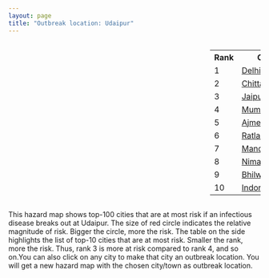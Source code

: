 ```yaml
---
layout: page
title: "Outbreak location: Udaipur"
---
```

<div style="width: 100%; overflow: auto;">
<div style="width: 75%; float: left;">
<div id="mapid">
<script src="https://buda-magenta.github.io/hazard_map/load_map.js"></script>

<script>
var marker_outbreak = L.marker([24.578721, 73.686257],{"autoPan": true}).addTo(map); marker_outbreak.bindTooltip("Udaipur").openTooltip();

var circle_1 = L.circle([28.651718, 77.221939], {"pane": "markerPane", "color": "red", "fill": true, "fillOpacity": 0.2, "fillRule": "evenodd", "lineCap": "round", "lineJoin": "round", "opacity": 1.0, "radius": 65195, "stroke": true, "weight": 3}).addTo(map);
circle_1.bindTooltip("Delhi<br>rank: 1<br>hazard index: 0.065195")
circle_1.bindPopup('<a href="https://buda-magenta.github.io/hazard_map/Delhi">Delhi</a>')

var circle_2 = L.circle([24.500000, 74.500000], {"pane": "markerPane", "color": "red", "fill": true, "fillOpacity": 0.2, "fillRule": "evenodd", "lineCap": "round", "lineJoin": "round", "opacity": 1.0, "radius": 44654, "stroke": true, "weight": 3}).addTo(map);
circle_2.bindTooltip("Chittaurgarh<br>rank: 2<br>hazard index: 0.044654")
circle_2.bindPopup('<a href="https://buda-magenta.github.io/hazard_map/Chittaurgarh">Chittaurgarh</a>')

var circle_3 = L.circle([26.915458, 75.818982], {"pane": "markerPane", "color": "red", "fill": true, "fillOpacity": 0.2, "fillRule": "evenodd", "lineCap": "round", "lineJoin": "round", "opacity": 1.0, "radius": 40770, "stroke": true, "weight": 3}).addTo(map);
circle_3.bindTooltip("Jaipur<br>rank: 3<br>hazard index: 0.040771")
circle_3.bindPopup('<a href="https://buda-magenta.github.io/hazard_map/Jaipur">Jaipur</a>')

var circle_4 = L.circle([19.075990, 72.877393], {"pane": "markerPane", "color": "red", "fill": true, "fillOpacity": 0.2, "fillRule": "evenodd", "lineCap": "round", "lineJoin": "round", "opacity": 1.0, "radius": 34639, "stroke": true, "weight": 3}).addTo(map);
circle_4.bindTooltip("Mumbai<br>rank: 4<br>hazard index: 0.034639")
circle_4.bindPopup('<a href="https://buda-magenta.github.io/hazard_map/Mumbai">Mumbai</a>')

var circle_5 = L.circle([26.469100, 74.639000], {"pane": "markerPane", "color": "red", "fill": true, "fillOpacity": 0.2, "fillRule": "evenodd", "lineCap": "round", "lineJoin": "round", "opacity": 1.0, "radius": 19715, "stroke": true, "weight": 3}).addTo(map);
circle_5.bindTooltip("Ajmer<br>rank: 5<br>hazard index: 0.019716")
circle_5.bindPopup('<a href="https://buda-magenta.github.io/hazard_map/Ajmer">Ajmer</a>')

var circle_6 = L.circle([23.480592, 74.917790], {"pane": "markerPane", "color": "red", "fill": true, "fillOpacity": 0.2, "fillRule": "evenodd", "lineCap": "round", "lineJoin": "round", "opacity": 1.0, "radius": 19539, "stroke": true, "weight": 3}).addTo(map);
circle_6.bindTooltip("Ratlam<br>rank: 6<br>hazard index: 0.019540")
circle_6.bindPopup('<a href="https://buda-magenta.github.io/hazard_map/Ratlam">Ratlam</a>')

var circle_7 = L.circle([24.265131, 75.387182], {"pane": "markerPane", "color": "red", "fill": true, "fillOpacity": 0.2, "fillRule": "evenodd", "lineCap": "round", "lineJoin": "round", "opacity": 1.0, "radius": 18085, "stroke": true, "weight": 3}).addTo(map);
circle_7.bindTooltip("Mandsaur<br>rank: 7<br>hazard index: 0.018086")
circle_7.bindPopup('<a href="https://buda-magenta.github.io/hazard_map/Mandsaur">Mandsaur</a>')

var circle_8 = L.circle([24.462465, 74.850114], {"pane": "markerPane", "color": "red", "fill": true, "fillOpacity": 0.2, "fillRule": "evenodd", "lineCap": "round", "lineJoin": "round", "opacity": 1.0, "radius": 17942, "stroke": true, "weight": 3}).addTo(map);
circle_8.bindTooltip("Nimach<br>rank: 8<br>hazard index: 0.017942")
circle_8.bindPopup('<a href="https://buda-magenta.github.io/hazard_map/Nimach">Nimach</a>')

var circle_9 = L.circle([25.488773, 74.699613], {"pane": "markerPane", "color": "red", "fill": true, "fillOpacity": 0.2, "fillRule": "evenodd", "lineCap": "round", "lineJoin": "round", "opacity": 1.0, "radius": 17720, "stroke": true, "weight": 3}).addTo(map);
circle_9.bindTooltip("Bhilwara<br>rank: 9<br>hazard index: 0.017720")
circle_9.bindPopup('<a href="https://buda-magenta.github.io/hazard_map/Bhilwara">Bhilwara</a>')

var circle_10 = L.circle([22.720362, 75.868200], {"pane": "markerPane", "color": "red", "fill": true, "fillOpacity": 0.2, "fillRule": "evenodd", "lineCap": "round", "lineJoin": "round", "opacity": 1.0, "radius": 13574, "stroke": true, "weight": 3}).addTo(map);
circle_10.bindTooltip("Indore<br>rank: 10<br>hazard index: 0.013575")
circle_10.bindPopup('<a href="https://buda-magenta.github.io/hazard_map/Indore">Indore</a>')

var circle_11 = L.circle([25.531031, 78.652689], {"pane": "markerPane", "color": "red", "fill": true, "fillOpacity": 0.2, "fillRule": "evenodd", "lineCap": "round", "lineJoin": "round", "opacity": 1.0, "radius": 10739, "stroke": true, "weight": 3}).addTo(map);
circle_11.bindTooltip("Jhansi<br>rank: 11<br>hazard index: 0.010740")
circle_11.bindPopup('<a href="https://buda-magenta.github.io/hazard_map/Jhansi">Jhansi</a>')

var circle_12 = L.circle([25.604091, 73.415609], {"pane": "markerPane", "color": "red", "fill": true, "fillOpacity": 0.2, "fillRule": "evenodd", "lineCap": "round", "lineJoin": "round", "opacity": 1.0, "radius": 8933, "stroke": true, "weight": 3}).addTo(map);
circle_12.bindTooltip("Pali<br>rank: 12<br>hazard index: 0.008934")
circle_12.bindPopup('<a href="https://buda-magenta.github.io/hazard_map/Pali">Pali</a>')

var circle_13 = L.circle([21.170200, 72.831100], {"pane": "markerPane", "color": "red", "fill": true, "fillOpacity": 0.2, "fillRule": "evenodd", "lineCap": "round", "lineJoin": "round", "opacity": 1.0, "radius": 3987, "stroke": true, "weight": 3}).addTo(map);
circle_13.bindTooltip("Surat<br>rank: 13<br>hazard index: 0.003987")
circle_13.bindPopup('<a href="https://buda-magenta.github.io/hazard_map/Surat">Surat</a>')

var circle_14 = L.circle([23.174597, 75.785142], {"pane": "markerPane", "color": "red", "fill": true, "fillOpacity": 0.2, "fillRule": "evenodd", "lineCap": "round", "lineJoin": "round", "opacity": 1.0, "radius": 3567, "stroke": true, "weight": 3}).addTo(map);
circle_14.bindTooltip("Ujjain<br>rank: 14<br>hazard index: 0.003567")
circle_14.bindPopup('<a href="https://buda-magenta.github.io/hazard_map/Ujjain">Ujjain</a>')

var circle_15 = L.circle([27.175255, 78.009816], {"pane": "markerPane", "color": "red", "fill": true, "fillOpacity": 0.2, "fillRule": "evenodd", "lineCap": "round", "lineJoin": "round", "opacity": 1.0, "radius": 3052, "stroke": true, "weight": 3}).addTo(map);
circle_15.bindTooltip("Agra<br>rank: 15<br>hazard index: 0.003052")
circle_15.bindPopup('<a href="https://buda-magenta.github.io/hazard_map/Agra">Agra</a>')

var circle_16 = L.circle([12.979120, 77.591300], {"pane": "markerPane", "color": "red", "fill": true, "fillOpacity": 0.2, "fillRule": "evenodd", "lineCap": "round", "lineJoin": "round", "opacity": 1.0, "radius": 2800, "stroke": true, "weight": 3}).addTo(map);
circle_16.bindTooltip("Bangalore<br>rank: 16<br>hazard index: 0.002800")
circle_16.bindPopup('<a href="https://buda-magenta.github.io/hazard_map/Bangalore">Bangalore</a>')

var circle_17 = L.circle([13.083694, 80.270186], {"pane": "markerPane", "color": "red", "fill": true, "fillOpacity": 0.2, "fillRule": "evenodd", "lineCap": "round", "lineJoin": "round", "opacity": 1.0, "radius": 2672, "stroke": true, "weight": 3}).addTo(map);
circle_17.bindTooltip("Chennai<br>rank: 17<br>hazard index: 0.002673")
circle_17.bindPopup('<a href="https://buda-magenta.github.io/hazard_map/Chennai">Chennai</a>')

var circle_18 = L.circle([22.541418, 88.357691], {"pane": "markerPane", "color": "red", "fill": true, "fillOpacity": 0.2, "fillRule": "evenodd", "lineCap": "round", "lineJoin": "round", "opacity": 1.0, "radius": 2520, "stroke": true, "weight": 3}).addTo(map);
circle_18.bindTooltip("Kolkata<br>rank: 18<br>hazard index: 0.002520")
circle_18.bindPopup('<a href="https://buda-magenta.github.io/hazard_map/Kolkata">Kolkata</a>')

var circle_19 = L.circle([23.223288, 72.649227], {"pane": "markerPane", "color": "red", "fill": true, "fillOpacity": 0.2, "fillRule": "evenodd", "lineCap": "round", "lineJoin": "round", "opacity": 1.0, "radius": 2320, "stroke": true, "weight": 3}).addTo(map);
circle_19.bindTooltip("Gandhinagar<br>rank: 19<br>hazard index: 0.002321")
circle_19.bindPopup('<a href="https://buda-magenta.github.io/hazard_map/Gandhinagar">Gandhinagar</a>')

var circle_20 = L.circle([23.666667, 72.500000], {"pane": "markerPane", "color": "red", "fill": true, "fillOpacity": 0.2, "fillRule": "evenodd", "lineCap": "round", "lineJoin": "round", "opacity": 1.0, "radius": 2209, "stroke": true, "weight": 3}).addTo(map);
circle_20.bindTooltip("Mahesana<br>rank: 20<br>hazard index: 0.002210")
circle_20.bindPopup('<a href="https://buda-magenta.github.io/hazard_map/Mahesana">Mahesana</a>')

var circle_21 = L.circle([23.000000, 76.166667], {"pane": "markerPane", "color": "red", "fill": true, "fillOpacity": 0.2, "fillRule": "evenodd", "lineCap": "round", "lineJoin": "round", "opacity": 1.0, "radius": 2003, "stroke": true, "weight": 3}).addTo(map);
circle_21.bindTooltip("Dewas<br>rank: 21<br>hazard index: 0.002004")
circle_21.bindPopup('<a href="https://buda-magenta.github.io/hazard_map/Dewas">Dewas</a>')

var circle_22 = L.circle([26.838100, 80.934600], {"pane": "markerPane", "color": "red", "fill": true, "fillOpacity": 0.2, "fillRule": "evenodd", "lineCap": "round", "lineJoin": "round", "opacity": 1.0, "radius": 1966, "stroke": true, "weight": 3}).addTo(map);
circle_22.bindTooltip("Lucknow<br>rank: 22<br>hazard index: 0.001966")
circle_22.bindPopup('<a href="https://buda-magenta.github.io/hazard_map/Lucknow">Lucknow</a>')

var circle_23 = L.circle([19.194329, 72.970178], {"pane": "markerPane", "color": "red", "fill": true, "fillOpacity": 0.2, "fillRule": "evenodd", "lineCap": "round", "lineJoin": "round", "opacity": 1.0, "radius": 1937, "stroke": true, "weight": 3}).addTo(map);
circle_23.bindTooltip("Thane<br>rank: 23<br>hazard index: 0.001937")
circle_23.bindPopup('<a href="https://buda-magenta.github.io/hazard_map/Thane">Thane</a>')

var circle_24 = L.circle([26.460914, 80.321759], {"pane": "markerPane", "color": "red", "fill": true, "fillOpacity": 0.2, "fillRule": "evenodd", "lineCap": "round", "lineJoin": "round", "opacity": 1.0, "radius": 1921, "stroke": true, "weight": 3}).addTo(map);
circle_24.bindTooltip("Kanpur<br>rank: 24<br>hazard index: 0.001922")
circle_24.bindPopup('<a href="https://buda-magenta.github.io/hazard_map/Kanpur">Kanpur</a>')

var circle_25 = L.circle([26.099214, 74.312704], {"pane": "markerPane", "color": "red", "fill": true, "fillOpacity": 0.2, "fillRule": "evenodd", "lineCap": "round", "lineJoin": "round", "opacity": 1.0, "radius": 1915, "stroke": true, "weight": 3}).addTo(map);
circle_25.bindTooltip("Beawar<br>rank: 25<br>hazard index: 0.001915")
circle_25.bindPopup('<a href="https://buda-magenta.github.io/hazard_map/Beawar">Beawar</a>')

var circle_26 = L.circle([26.203725, 78.157363], {"pane": "markerPane", "color": "red", "fill": true, "fillOpacity": 0.2, "fillRule": "evenodd", "lineCap": "round", "lineJoin": "round", "opacity": 1.0, "radius": 1897, "stroke": true, "weight": 3}).addTo(map);
circle_26.bindTooltip("Gwalior<br>rank: 26<br>hazard index: 0.001897")
circle_26.bindPopup('<a href="https://buda-magenta.github.io/hazard_map/Gwalior">Gwalior</a>')

var circle_27 = L.circle([25.196826, 76.000893], {"pane": "markerPane", "color": "red", "fill": true, "fillOpacity": 0.2, "fillRule": "evenodd", "lineCap": "round", "lineJoin": "round", "opacity": 1.0, "radius": 1865, "stroke": true, "weight": 3}).addTo(map);
circle_27.bindTooltip("Kota<br>rank: 27<br>hazard index: 0.001866")
circle_27.bindPopup('<a href="https://buda-magenta.github.io/hazard_map/Kota">Kota</a>')

var circle_28 = L.circle([24.170979, 72.436638], {"pane": "markerPane", "color": "red", "fill": true, "fillOpacity": 0.2, "fillRule": "evenodd", "lineCap": "round", "lineJoin": "round", "opacity": 1.0, "radius": 1837, "stroke": true, "weight": 3}).addTo(map);
circle_28.bindTooltip("Palanpur<br>rank: 28<br>hazard index: 0.001837")
circle_28.bindPopup('<a href="https://buda-magenta.github.io/hazard_map/Palanpur">Palanpur</a>')

var circle_29 = L.circle([26.588559, 74.861097], {"pane": "markerPane", "color": "red", "fill": true, "fillOpacity": 0.2, "fillRule": "evenodd", "lineCap": "round", "lineJoin": "round", "opacity": 1.0, "radius": 1824, "stroke": true, "weight": 3}).addTo(map);
circle_29.bindTooltip("Kishangarh<br>rank: 29<br>hazard index: 0.001825")
circle_29.bindPopup('<a href="https://buda-magenta.github.io/hazard_map/Kishangarh">Kishangarh</a>')

var circle_30 = L.circle([24.268349, 72.204387], {"pane": "markerPane", "color": "red", "fill": true, "fillOpacity": 0.2, "fillRule": "evenodd", "lineCap": "round", "lineJoin": "round", "opacity": 1.0, "radius": 1675, "stroke": true, "weight": 3}).addTo(map);
circle_30.bindTooltip("Deesa<br>rank: 30<br>hazard index: 0.001676")
circle_30.bindPopup('<a href="https://buda-magenta.github.io/hazard_map/Deesa">Deesa</a>')

var circle_31 = L.circle([26.296772, 73.035143], {"pane": "markerPane", "color": "red", "fill": true, "fillOpacity": 0.2, "fillRule": "evenodd", "lineCap": "round", "lineJoin": "round", "opacity": 1.0, "radius": 1669, "stroke": true, "weight": 3}).addTo(map);
circle_31.bindTooltip("Jodhpur<br>rank: 31<br>hazard index: 0.001670")
circle_31.bindPopup('<a href="https://buda-magenta.github.io/hazard_map/Jodhpur">Jodhpur</a>')

var circle_32 = L.circle([22.297314, 73.194257], {"pane": "markerPane", "color": "red", "fill": true, "fillOpacity": 0.2, "fillRule": "evenodd", "lineCap": "round", "lineJoin": "round", "opacity": 1.0, "radius": 1449, "stroke": true, "weight": 3}).addTo(map);
circle_32.bindTooltip("Vadodara<br>rank: 32<br>hazard index: 0.001449")
circle_32.bindPopup('<a href="https://buda-magenta.github.io/hazard_map/Vadodara">Vadodara</a>')

var circle_33 = L.circle([18.521428, 73.854454], {"pane": "markerPane", "color": "red", "fill": true, "fillOpacity": 0.2, "fillRule": "evenodd", "lineCap": "round", "lineJoin": "round", "opacity": 1.0, "radius": 1445, "stroke": true, "weight": 3}).addTo(map);
circle_33.bindTooltip("Pune<br>rank: 33<br>hazard index: 0.001445")
circle_33.bindPopup('<a href="https://buda-magenta.github.io/hazard_map/Pune">Pune</a>')

var circle_34 = L.circle([23.258486, 77.401989], {"pane": "markerPane", "color": "red", "fill": true, "fillOpacity": 0.2, "fillRule": "evenodd", "lineCap": "round", "lineJoin": "round", "opacity": 1.0, "radius": 1335, "stroke": true, "weight": 3}).addTo(map);
circle_34.bindTooltip("Bhopal<br>rank: 34<br>hazard index: 0.001335")
circle_34.bindPopup('<a href="https://buda-magenta.github.io/hazard_map/Bhopal">Bhopal</a>')

var circle_35 = L.circle([22.778500, 73.624516], {"pane": "markerPane", "color": "red", "fill": true, "fillOpacity": 0.2, "fillRule": "evenodd", "lineCap": "round", "lineJoin": "round", "opacity": 1.0, "radius": 1127, "stroke": true, "weight": 3}).addTo(map);
circle_35.bindTooltip("Godhra<br>rank: 35<br>hazard index: 0.001128")
circle_35.bindPopup('<a href="https://buda-magenta.github.io/hazard_map/Godhra">Godhra</a>')

var circle_36 = L.circle([28.428262, 77.002700], {"pane": "markerPane", "color": "red", "fill": true, "fillOpacity": 0.2, "fillRule": "evenodd", "lineCap": "round", "lineJoin": "round", "opacity": 1.0, "radius": 1120, "stroke": true, "weight": 3}).addTo(map);
circle_36.bindTooltip("Gurgaon<br>rank: 36<br>hazard index: 0.001120")
circle_36.bindPopup('<a href="https://buda-magenta.github.io/hazard_map/Gurgaon">Gurgaon</a>')

var circle_37 = L.circle([17.388786, 78.461065], {"pane": "markerPane", "color": "red", "fill": true, "fillOpacity": 0.2, "fillRule": "evenodd", "lineCap": "round", "lineJoin": "round", "opacity": 1.0, "radius": 1097, "stroke": true, "weight": 3}).addTo(map);
circle_37.bindTooltip("Hyderabad<br>rank: 37<br>hazard index: 0.001098")
circle_37.bindPopup('<a href="https://buda-magenta.github.io/hazard_map/Hyderabad">Hyderabad</a>')

var circle_38 = L.circle([23.493079, 74.348402], {"pane": "markerPane", "color": "red", "fill": true, "fillOpacity": 0.2, "fillRule": "evenodd", "lineCap": "round", "lineJoin": "round", "opacity": 1.0, "radius": 891, "stroke": true, "weight": 3}).addTo(map);
circle_38.bindTooltip("Banswara<br>rank: 38<br>hazard index: 0.000891")
circle_38.bindPopup('<a href="https://buda-magenta.github.io/hazard_map/Banswara">Banswara</a>')

var circle_39 = L.circle([27.265212, 77.369126], {"pane": "markerPane", "color": "red", "fill": true, "fillOpacity": 0.2, "fillRule": "evenodd", "lineCap": "round", "lineJoin": "round", "opacity": 1.0, "radius": 881, "stroke": true, "weight": 3}).addTo(map);
circle_39.bindTooltip("Bharatpur<br>rank: 39<br>hazard index: 0.000881")
circle_39.bindPopup('<a href="https://buda-magenta.github.io/hazard_map/Bharatpur">Bharatpur</a>')

var circle_40 = L.circle([28.402979, 77.310384], {"pane": "markerPane", "color": "red", "fill": true, "fillOpacity": 0.2, "fillRule": "evenodd", "lineCap": "round", "lineJoin": "round", "opacity": 1.0, "radius": 846, "stroke": true, "weight": 3}).addTo(map);
circle_40.bindTooltip("Faridabad<br>rank: 40<br>hazard index: 0.000846")
circle_40.bindPopup('<a href="https://buda-magenta.github.io/hazard_map/Faridabad">Faridabad</a>')

var circle_41 = L.circle([25.609324, 85.123525], {"pane": "markerPane", "color": "red", "fill": true, "fillOpacity": 0.2, "fillRule": "evenodd", "lineCap": "round", "lineJoin": "round", "opacity": 1.0, "radius": 737, "stroke": true, "weight": 3}).addTo(map);
circle_41.bindTooltip("Patna<br>rank: 41<br>hazard index: 0.000738")
circle_41.bindPopup('<a href="https://buda-magenta.github.io/hazard_map/Patna">Patna</a>')

var circle_42 = L.circle([23.587548, 75.675679], {"pane": "markerPane", "color": "red", "fill": true, "fillOpacity": 0.2, "fillRule": "evenodd", "lineCap": "round", "lineJoin": "round", "opacity": 1.0, "radius": 692, "stroke": true, "weight": 3}).addTo(map);
circle_42.bindTooltip("Nagda<br>rank: 42<br>hazard index: 0.000693")
circle_42.bindPopup('<a href="https://buda-magenta.github.io/hazard_map/Nagda">Nagda</a>')

var circle_43 = L.circle([28.901090, 76.580194], {"pane": "markerPane", "color": "red", "fill": true, "fillOpacity": 0.2, "fillRule": "evenodd", "lineCap": "round", "lineJoin": "round", "opacity": 1.0, "radius": 670, "stroke": true, "weight": 3}).addTo(map);
circle_43.bindTooltip("Rohtak<br>rank: 43<br>hazard index: 0.000671")
circle_43.bindPopup('<a href="https://buda-magenta.github.io/hazard_map/Rohtak">Rohtak</a>')

var circle_44 = L.circle([23.021624, 72.579707], {"pane": "markerPane", "color": "red", "fill": true, "fillOpacity": 0.2, "fillRule": "evenodd", "lineCap": "round", "lineJoin": "round", "opacity": 1.0, "radius": 669, "stroke": true, "weight": 3}).addTo(map);
circle_44.bindTooltip("Ahmedabad<br>rank: 44<br>hazard index: 0.000669")
circle_44.bindPopup('<a href="https://buda-magenta.github.io/hazard_map/Ahmedabad">Ahmedabad</a>')

var circle_45 = L.circle([27.639077, 76.614452], {"pane": "markerPane", "color": "red", "fill": true, "fillOpacity": 0.2, "fillRule": "evenodd", "lineCap": "round", "lineJoin": "round", "opacity": 1.0, "radius": 610, "stroke": true, "weight": 3}).addTo(map);
circle_45.bindTooltip("Alwar<br>rank: 45<br>hazard index: 0.000610")
circle_45.bindPopup('<a href="https://buda-magenta.github.io/hazard_map/Alwar">Alwar</a>')

var circle_46 = L.circle([27.633333, 77.583333], {"pane": "markerPane", "color": "red", "fill": true, "fillOpacity": 0.2, "fillRule": "evenodd", "lineCap": "round", "lineJoin": "round", "opacity": 1.0, "radius": 592, "stroke": true, "weight": 3}).addTo(map);
circle_46.bindTooltip("Mathura<br>rank: 46<br>hazard index: 0.000592")
circle_46.bindPopup('<a href="https://buda-magenta.github.io/hazard_map/Mathura">Mathura</a>')

var circle_47 = L.circle([30.909016, 75.851601], {"pane": "markerPane", "color": "red", "fill": true, "fillOpacity": 0.2, "fillRule": "evenodd", "lineCap": "round", "lineJoin": "round", "opacity": 1.0, "radius": 589, "stroke": true, "weight": 3}).addTo(map);
circle_47.bindTooltip("Ludhiana<br>rank: 47<br>hazard index: 0.000589")
circle_47.bindPopup('<a href="https://buda-magenta.github.io/hazard_map/Ludhiana">Ludhiana</a>')

var circle_48 = L.circle([28.863842, 78.805778], {"pane": "markerPane", "color": "red", "fill": true, "fillOpacity": 0.2, "fillRule": "evenodd", "lineCap": "round", "lineJoin": "round", "opacity": 1.0, "radius": 587, "stroke": true, "weight": 3}).addTo(map);
circle_48.bindTooltip("Moradabad<br>rank: 48<br>hazard index: 0.000588")
circle_48.bindPopup('<a href="https://buda-magenta.github.io/hazard_map/Moradabad">Moradabad</a>')

var circle_49 = L.circle([29.000653, 77.768229], {"pane": "markerPane", "color": "red", "fill": true, "fillOpacity": 0.2, "fillRule": "evenodd", "lineCap": "round", "lineJoin": "round", "opacity": 1.0, "radius": 567, "stroke": true, "weight": 3}).addTo(map);
circle_49.bindTooltip("Meerut<br>rank: 49<br>hazard index: 0.000568")
circle_49.bindPopup('<a href="https://buda-magenta.github.io/hazard_map/Meerut">Meerut</a>')

var circle_50 = L.circle([28.015929, 73.317137], {"pane": "markerPane", "color": "red", "fill": true, "fillOpacity": 0.2, "fillRule": "evenodd", "lineCap": "round", "lineJoin": "round", "opacity": 1.0, "radius": 511, "stroke": true, "weight": 3}).addTo(map);
circle_50.bindTooltip("Bikaner<br>rank: 50<br>hazard index: 0.000511")
circle_50.bindPopup('<a href="https://buda-magenta.github.io/hazard_map/Bikaner">Bikaner</a>')

var circle_51 = L.circle([18.627929, 73.800983], {"pane": "markerPane", "color": "red", "fill": true, "fillOpacity": 0.2, "fillRule": "evenodd", "lineCap": "round", "lineJoin": "round", "opacity": 1.0, "radius": 485, "stroke": true, "weight": 3}).addTo(map);
circle_51.bindTooltip("Pimpri Chinchwad<br>rank: 51<br>hazard index: 0.000486")
circle_51.bindPopup('<a href="https://buda-magenta.github.io/hazard_map/Pimpri_Chinchwad">Pimpri Chinchwad</a>')

var circle_52 = L.circle([20.011247, 73.790236], {"pane": "markerPane", "color": "red", "fill": true, "fillOpacity": 0.2, "fillRule": "evenodd", "lineCap": "round", "lineJoin": "round", "opacity": 1.0, "radius": 476, "stroke": true, "weight": 3}).addTo(map);
circle_52.bindTooltip("Nashik<br>rank: 52<br>hazard index: 0.000476")
circle_52.bindPopup('<a href="https://buda-magenta.github.io/hazard_map/Nashik">Nashik</a>')

var circle_53 = L.circle([25.335649, 83.007629], {"pane": "markerPane", "color": "red", "fill": true, "fillOpacity": 0.2, "fillRule": "evenodd", "lineCap": "round", "lineJoin": "round", "opacity": 1.0, "radius": 465, "stroke": true, "weight": 3}).addTo(map);
circle_53.bindTooltip("Varanasi<br>rank: 53<br>hazard index: 0.000465")
circle_53.bindPopup('<a href="https://buda-magenta.github.io/hazard_map/Varanasi">Varanasi</a>')

var circle_54 = L.circle([29.988077, 77.508130], {"pane": "markerPane", "color": "red", "fill": true, "fillOpacity": 0.2, "fillRule": "evenodd", "lineCap": "round", "lineJoin": "round", "opacity": 1.0, "radius": 438, "stroke": true, "weight": 3}).addTo(map);
circle_54.bindTooltip("Saharanpur<br>rank: 54<br>hazard index: 0.000438")
circle_54.bindPopup('<a href="https://buda-magenta.github.io/hazard_map/Saharanpur">Saharanpur</a>')

var circle_55 = L.circle([27.662826, 75.027926], {"pane": "markerPane", "color": "red", "fill": true, "fillOpacity": 0.2, "fillRule": "evenodd", "lineCap": "round", "lineJoin": "round", "opacity": 1.0, "radius": 436, "stroke": true, "weight": 3}).addTo(map);
circle_55.bindTooltip("Sikar<br>rank: 55<br>hazard index: 0.000437")
circle_55.bindPopup('<a href="https://buda-magenta.github.io/hazard_map/Sikar">Sikar</a>')

var circle_56 = L.circle([19.439885, 72.880383], {"pane": "markerPane", "color": "red", "fill": true, "fillOpacity": 0.2, "fillRule": "evenodd", "lineCap": "round", "lineJoin": "round", "opacity": 1.0, "radius": 416, "stroke": true, "weight": 3}).addTo(map);
circle_56.bindTooltip("Vasai<br>rank: 56<br>hazard index: 0.000417")
circle_56.bindPopup('<a href="https://buda-magenta.github.io/hazard_map/Vasai">Vasai</a>')

var circle_57 = L.circle([15.398403, 73.812918], {"pane": "markerPane", "color": "red", "fill": true, "fillOpacity": 0.2, "fillRule": "evenodd", "lineCap": "round", "lineJoin": "round", "opacity": 1.0, "radius": 398, "stroke": true, "weight": 3}).addTo(map);
circle_57.bindTooltip("Vasco Da Gama<br>rank: 57<br>hazard index: 0.000398")
circle_57.bindPopup('<a href="https://buda-magenta.github.io/hazard_map/Vasco_Da_Gama">Vasco Da Gama</a>')

var circle_58 = L.circle([27.876990, 78.137290], {"pane": "markerPane", "color": "red", "fill": true, "fillOpacity": 0.2, "fillRule": "evenodd", "lineCap": "round", "lineJoin": "round", "opacity": 1.0, "radius": 377, "stroke": true, "weight": 3}).addTo(map);
circle_58.bindTooltip("Aligarh<br>rank: 58<br>hazard index: 0.000377")
circle_58.bindPopup('<a href="https://buda-magenta.github.io/hazard_map/Aligarh">Aligarh</a>')

var circle_59 = L.circle([29.003314, 77.016732], {"pane": "markerPane", "color": "red", "fill": true, "fillOpacity": 0.2, "fillRule": "evenodd", "lineCap": "round", "lineJoin": "round", "opacity": 1.0, "radius": 374, "stroke": true, "weight": 3}).addTo(map);
circle_59.bindTooltip("Sonipat<br>rank: 59<br>hazard index: 0.000375")
circle_59.bindPopup('<a href="https://buda-magenta.github.io/hazard_map/Sonipat">Sonipat</a>')

var circle_60 = L.circle([23.774057, 71.683735], {"pane": "markerPane", "color": "red", "fill": true, "fillOpacity": 0.2, "fillRule": "evenodd", "lineCap": "round", "lineJoin": "round", "opacity": 1.0, "radius": 372, "stroke": true, "weight": 3}).addTo(map);
circle_60.bindTooltip("Patan<br>rank: 60<br>hazard index: 0.000373")
circle_60.bindPopup('<a href="https://buda-magenta.github.io/hazard_map/Patan">Patan</a>')

var circle_61 = L.circle([28.733400, 77.298600], {"pane": "markerPane", "color": "red", "fill": true, "fillOpacity": 0.2, "fillRule": "evenodd", "lineCap": "round", "lineJoin": "round", "opacity": 1.0, "radius": 372, "stroke": true, "weight": 3}).addTo(map);
circle_61.bindTooltip("Loni<br>rank: 61<br>hazard index: 0.000372")
circle_61.bindPopup('<a href="https://buda-magenta.github.io/hazard_map/Loni">Loni</a>')

var circle_62 = L.circle([26.166667, 77.500000], {"pane": "markerPane", "color": "red", "fill": true, "fillOpacity": 0.2, "fillRule": "evenodd", "lineCap": "round", "lineJoin": "round", "opacity": 1.0, "radius": 361, "stroke": true, "weight": 3}).addTo(map);
circle_62.bindTooltip("Morena<br>rank: 62<br>hazard index: 0.000361")
circle_62.bindPopup('<a href="https://buda-magenta.github.io/hazard_map/Morena">Morena</a>')

var circle_63 = L.circle([30.733442, 76.779714], {"pane": "markerPane", "color": "red", "fill": true, "fillOpacity": 0.2, "fillRule": "evenodd", "lineCap": "round", "lineJoin": "round", "opacity": 1.0, "radius": 347, "stroke": true, "weight": 3}).addTo(map);
circle_63.bindTooltip("Chandigarh<br>rank: 63<br>hazard index: 0.000348")
circle_63.bindPopup('<a href="https://buda-magenta.github.io/hazard_map/Chandigarh">Chandigarh</a>')

var circle_64 = L.circle([28.195647, 76.616518], {"pane": "markerPane", "color": "red", "fill": true, "fillOpacity": 0.2, "fillRule": "evenodd", "lineCap": "round", "lineJoin": "round", "opacity": 1.0, "radius": 337, "stroke": true, "weight": 3}).addTo(map);
circle_64.bindTooltip("Rewari<br>rank: 64<br>hazard index: 0.000338")
circle_64.bindPopup('<a href="https://buda-magenta.github.io/hazard_map/Rewari">Rewari</a>')

var circle_65 = L.circle([21.818774, 75.606458], {"pane": "markerPane", "color": "red", "fill": true, "fillOpacity": 0.2, "fillRule": "evenodd", "lineCap": "round", "lineJoin": "round", "opacity": 1.0, "radius": 320, "stroke": true, "weight": 3}).addTo(map);
circle_65.bindTooltip("Khargone<br>rank: 65<br>hazard index: 0.000321")
circle_65.bindPopup('<a href="https://buda-magenta.github.io/hazard_map/Khargone">Khargone</a>')

var circle_66 = L.circle([25.438130, 81.833800], {"pane": "markerPane", "color": "red", "fill": true, "fillOpacity": 0.2, "fillRule": "evenodd", "lineCap": "round", "lineJoin": "round", "opacity": 1.0, "radius": 300, "stroke": true, "weight": 3}).addTo(map);
circle_66.bindTooltip("Allahabad<br>rank: 66<br>hazard index: 0.000301")
circle_66.bindPopup('<a href="https://buda-magenta.github.io/hazard_map/Allahabad">Allahabad</a>')

var circle_67 = L.circle([31.634308, 74.873679], {"pane": "markerPane", "color": "red", "fill": true, "fillOpacity": 0.2, "fillRule": "evenodd", "lineCap": "round", "lineJoin": "round", "opacity": 1.0, "radius": 297, "stroke": true, "weight": 3}).addTo(map);
circle_67.bindTooltip("Amritsar<br>rank: 67<br>hazard index: 0.000298")
circle_67.bindPopup('<a href="https://buda-magenta.github.io/hazard_map/Amritsar">Amritsar</a>')

var circle_68 = L.circle([28.660965, 76.834676], {"pane": "markerPane", "color": "red", "fill": true, "fillOpacity": 0.2, "fillRule": "evenodd", "lineCap": "round", "lineJoin": "round", "opacity": 1.0, "radius": 295, "stroke": true, "weight": 3}).addTo(map);
circle_68.bindTooltip("Bahadurgarh<br>rank: 68<br>hazard index: 0.000296")
circle_68.bindPopup('<a href="https://buda-magenta.github.io/hazard_map/Bahadurgarh">Bahadurgarh</a>')

var circle_69 = L.circle([29.391275, 76.977168], {"pane": "markerPane", "color": "red", "fill": true, "fillOpacity": 0.2, "fillRule": "evenodd", "lineCap": "round", "lineJoin": "round", "opacity": 1.0, "radius": 273, "stroke": true, "weight": 3}).addTo(map);
circle_69.bindTooltip("Panipat<br>rank: 69<br>hazard index: 0.000274")
circle_69.bindPopup('<a href="https://buda-magenta.github.io/hazard_map/Panipat">Panipat</a>')

var circle_70 = L.circle([22.801519, 86.202958], {"pane": "markerPane", "color": "red", "fill": true, "fillOpacity": 0.2, "fillRule": "evenodd", "lineCap": "round", "lineJoin": "round", "opacity": 1.0, "radius": 266, "stroke": true, "weight": 3}).addTo(map);
circle_70.bindTooltip("Jamshedpur<br>rank: 70<br>hazard index: 0.000267")
circle_70.bindPopup('<a href="https://buda-magenta.github.io/hazard_map/Jamshedpur">Jamshedpur</a>')

var circle_71 = L.circle([26.671329, 83.364583], {"pane": "markerPane", "color": "red", "fill": true, "fillOpacity": 0.2, "fillRule": "evenodd", "lineCap": "round", "lineJoin": "round", "opacity": 1.0, "radius": 266, "stroke": true, "weight": 3}).addTo(map);
circle_71.bindTooltip("Gorakhpur<br>rank: 71<br>hazard index: 0.000267")
circle_71.bindPopup('<a href="https://buda-magenta.github.io/hazard_map/Gorakhpur">Gorakhpur</a>')

var circle_72 = L.circle([26.122147, 75.663754], {"pane": "markerPane", "color": "red", "fill": true, "fillOpacity": 0.2, "fillRule": "evenodd", "lineCap": "round", "lineJoin": "round", "opacity": 1.0, "radius": 265, "stroke": true, "weight": 3}).addTo(map);
circle_72.bindTooltip("Tonk<br>rank: 72<br>hazard index: 0.000265")
circle_72.bindPopup('<a href="https://buda-magenta.github.io/hazard_map/Tonk">Tonk</a>')

var circle_73 = L.circle([31.292011, 75.568058], {"pane": "markerPane", "color": "red", "fill": true, "fillOpacity": 0.2, "fillRule": "evenodd", "lineCap": "round", "lineJoin": "round", "opacity": 1.0, "radius": 263, "stroke": true, "weight": 3}).addTo(map);
circle_73.bindTooltip("Jalandhar<br>rank: 73<br>hazard index: 0.000264")
circle_73.bindPopup('<a href="https://buda-magenta.github.io/hazard_map/Jalandhar">Jalandhar</a>')

var circle_74 = L.circle([28.753900, 77.399900], {"pane": "markerPane", "color": "red", "fill": true, "fillOpacity": 0.2, "fillRule": "evenodd", "lineCap": "round", "lineJoin": "round", "opacity": 1.0, "radius": 250, "stroke": true, "weight": 3}).addTo(map);
circle_74.bindTooltip("Khora<br>rank: 74<br>hazard index: 0.000250")
circle_74.bindPopup('<a href="https://buda-magenta.github.io/hazard_map/Khora">Khora</a>')

var circle_75 = L.circle([29.938447, 78.145298], {"pane": "markerPane", "color": "red", "fill": true, "fillOpacity": 0.2, "fillRule": "evenodd", "lineCap": "round", "lineJoin": "round", "opacity": 1.0, "radius": 243, "stroke": true, "weight": 3}).addTo(map);
circle_75.bindTooltip("Haridwar<br>rank: 75<br>hazard index: 0.000244")
circle_75.bindPopup('<a href="https://buda-magenta.github.io/hazard_map/Haridwar">Haridwar</a>')

var circle_76 = L.circle([26.653396, 77.624206], {"pane": "markerPane", "color": "red", "fill": true, "fillOpacity": 0.2, "fillRule": "evenodd", "lineCap": "round", "lineJoin": "round", "opacity": 1.0, "radius": 227, "stroke": true, "weight": 3}).addTo(map);
circle_76.bindTooltip("Dhaulpur<br>rank: 76<br>hazard index: 0.000227")
circle_76.bindPopup('<a href="https://buda-magenta.github.io/hazard_map/Dhaulpur">Dhaulpur</a>')

var circle_77 = L.circle([19.261944, 73.194760], {"pane": "markerPane", "color": "red", "fill": true, "fillOpacity": 0.2, "fillRule": "evenodd", "lineCap": "round", "lineJoin": "round", "opacity": 1.0, "radius": 218, "stroke": true, "weight": 3}).addTo(map);
circle_77.bindTooltip("Ulhas Nagar<br>rank: 77<br>hazard index: 0.000219")
circle_77.bindPopup('<a href="https://buda-magenta.github.io/hazard_map/Ulhas_Nagar">Ulhas Nagar</a>')

var circle_78 = L.circle([20.432402, 73.141172], {"pane": "markerPane", "color": "red", "fill": true, "fillOpacity": 0.2, "fillRule": "evenodd", "lineCap": "round", "lineJoin": "round", "opacity": 1.0, "radius": 216, "stroke": true, "weight": 3}).addTo(map);
circle_78.bindTooltip("Valsad<br>rank: 78<br>hazard index: 0.000217")
circle_78.bindPopup('<a href="https://buda-magenta.github.io/hazard_map/Valsad">Valsad</a>')

var circle_79 = L.circle([29.301826, 76.338471], {"pane": "markerPane", "color": "red", "fill": true, "fillOpacity": 0.2, "fillRule": "evenodd", "lineCap": "round", "lineJoin": "round", "opacity": 1.0, "radius": 212, "stroke": true, "weight": 3}).addTo(map);
circle_79.bindTooltip("Jind<br>rank: 79<br>hazard index: 0.000212")
circle_79.bindPopup('<a href="https://buda-magenta.github.io/hazard_map/Jind">Jind</a>')

var circle_80 = L.circle([28.457876, 79.405571], {"pane": "markerPane", "color": "red", "fill": true, "fillOpacity": 0.2, "fillRule": "evenodd", "lineCap": "round", "lineJoin": "round", "opacity": 1.0, "radius": 210, "stroke": true, "weight": 3}).addTo(map);
circle_80.bindTooltip("Bareilly<br>rank: 80<br>hazard index: 0.000210")
circle_80.bindPopup('<a href="https://buda-magenta.github.io/hazard_map/Bareilly">Bareilly</a>')

var circle_81 = L.circle([19.295200, 72.854400], {"pane": "markerPane", "color": "red", "fill": true, "fillOpacity": 0.2, "fillRule": "evenodd", "lineCap": "round", "lineJoin": "round", "opacity": 1.0, "radius": 209, "stroke": true, "weight": 3}).addTo(map);
circle_81.bindTooltip("Mira-Bhayandar<br>rank: 81<br>hazard index: 0.000210")
circle_81.bindPopup('<a href="https://buda-magenta.github.io/hazard_map/Mira-Bhayandar">Mira-Bhayandar</a>')

var circle_82 = L.circle([26.180598, 91.753943], {"pane": "markerPane", "color": "red", "fill": true, "fillOpacity": 0.2, "fillRule": "evenodd", "lineCap": "round", "lineJoin": "round", "opacity": 1.0, "radius": 205, "stroke": true, "weight": 3}).addTo(map);
circle_82.bindTooltip("Guwahati<br>rank: 82<br>hazard index: 0.000205")
circle_82.bindPopup('<a href="https://buda-magenta.github.io/hazard_map/Guwahati">Guwahati</a>')

var circle_83 = L.circle([29.448006, 77.740685], {"pane": "markerPane", "color": "red", "fill": true, "fillOpacity": 0.2, "fillRule": "evenodd", "lineCap": "round", "lineJoin": "round", "opacity": 1.0, "radius": 202, "stroke": true, "weight": 3}).addTo(map);
circle_83.bindTooltip("Muzaffarnagar<br>rank: 83<br>hazard index: 0.000203")
circle_83.bindPopup('<a href="https://buda-magenta.github.io/hazard_map/Muzaffarnagar">Muzaffarnagar</a>')

var circle_84 = L.circle([26.716413, 88.430992], {"pane": "markerPane", "color": "red", "fill": true, "fillOpacity": 0.2, "fillRule": "evenodd", "lineCap": "round", "lineJoin": "round", "opacity": 1.0, "radius": 202, "stroke": true, "weight": 3}).addTo(map);
circle_84.bindTooltip("Siliguri<br>rank: 84<br>hazard index: 0.000203")
circle_84.bindPopup('<a href="https://buda-magenta.github.io/hazard_map/Siliguri">Siliguri</a>')

var circle_85 = L.circle([28.740613, 77.835426], {"pane": "markerPane", "color": "red", "fill": true, "fillOpacity": 0.2, "fillRule": "evenodd", "lineCap": "round", "lineJoin": "round", "opacity": 1.0, "radius": 191, "stroke": true, "weight": 3}).addTo(map);
circle_85.bindTooltip("Hapur<br>rank: 85<br>hazard index: 0.000192")
circle_85.bindPopup('<a href="https://buda-magenta.github.io/hazard_map/Hapur">Hapur</a>')

var circle_86 = L.circle([25.500000, 75.833333], {"pane": "markerPane", "color": "red", "fill": true, "fillOpacity": 0.2, "fillRule": "evenodd", "lineCap": "round", "lineJoin": "round", "opacity": 1.0, "radius": 191, "stroke": true, "weight": 3}).addTo(map);
circle_86.bindTooltip("Bundi<br>rank: 86<br>hazard index: 0.000192")
circle_86.bindPopup('<a href="https://buda-magenta.github.io/hazard_map/Bundi">Bundi</a>')

var circle_87 = L.circle([21.149813, 79.082056], {"pane": "markerPane", "color": "red", "fill": true, "fillOpacity": 0.2, "fillRule": "evenodd", "lineCap": "round", "lineJoin": "round", "opacity": 1.0, "radius": 191, "stroke": true, "weight": 3}).addTo(map);
circle_87.bindTooltip("Nagpur<br>rank: 87<br>hazard index: 0.000191")
circle_87.bindPopup('<a href="https://buda-magenta.github.io/hazard_map/Nagpur">Nagpur</a>')

var circle_88 = L.circle([26.229141, 76.304533], {"pane": "markerPane", "color": "red", "fill": true, "fillOpacity": 0.2, "fillRule": "evenodd", "lineCap": "round", "lineJoin": "round", "opacity": 1.0, "radius": 190, "stroke": true, "weight": 3}).addTo(map);
circle_88.bindTooltip("Sawai Madhopur<br>rank: 88<br>hazard index: 0.000191")
circle_88.bindPopup('<a href="https://buda-magenta.github.io/hazard_map/Sawai_Madhopur">Sawai Madhopur</a>')

var circle_89 = L.circle([28.206144, 74.691907], {"pane": "markerPane", "color": "red", "fill": true, "fillOpacity": 0.2, "fillRule": "evenodd", "lineCap": "round", "lineJoin": "round", "opacity": 1.0, "radius": 190, "stroke": true, "weight": 3}).addTo(map);
circle_89.bindTooltip("Churu<br>rank: 89<br>hazard index: 0.000191")
circle_89.bindPopup('<a href="https://buda-magenta.github.io/hazard_map/Churu">Churu</a>')

var circle_90 = L.circle([29.680327, 76.989625], {"pane": "markerPane", "color": "red", "fill": true, "fillOpacity": 0.2, "fillRule": "evenodd", "lineCap": "round", "lineJoin": "round", "opacity": 1.0, "radius": 188, "stroke": true, "weight": 3}).addTo(map);
circle_90.bindTooltip("Karnal<br>rank: 90<br>hazard index: 0.000188")
circle_90.bindPopup('<a href="https://buda-magenta.github.io/hazard_map/Karnal">Karnal</a>')

var circle_91 = L.circle([28.570784, 77.327107], {"pane": "markerPane", "color": "red", "fill": true, "fillOpacity": 0.2, "fillRule": "evenodd", "lineCap": "round", "lineJoin": "round", "opacity": 1.0, "radius": 185, "stroke": true, "weight": 3}).addTo(map);
circle_91.bindTooltip("Noida<br>rank: 91<br>hazard index: 0.000186")
circle_91.bindPopup('<a href="https://buda-magenta.github.io/hazard_map/Noida">Noida</a>')

var circle_92 = L.circle([34.074744, 74.820444], {"pane": "markerPane", "color": "red", "fill": true, "fillOpacity": 0.2, "fillRule": "evenodd", "lineCap": "round", "lineJoin": "round", "opacity": 1.0, "radius": 183, "stroke": true, "weight": 3}).addTo(map);
circle_92.bindTooltip("Srinagar<br>rank: 92<br>hazard index: 0.000183")
circle_92.bindPopup('<a href="https://buda-magenta.github.io/hazard_map/Srinagar">Srinagar</a>')

var circle_93 = L.circle([25.750000, 78.500000], {"pane": "markerPane", "color": "red", "fill": true, "fillOpacity": 0.2, "fillRule": "evenodd", "lineCap": "round", "lineJoin": "round", "opacity": 1.0, "radius": 180, "stroke": true, "weight": 3}).addTo(map);
circle_93.bindTooltip("Datia<br>rank: 93<br>hazard index: 0.000181")
circle_93.bindPopup('<a href="https://buda-magenta.github.io/hazard_map/Datia">Datia</a>')

var circle_94 = L.circle([17.636129, 74.298278], {"pane": "markerPane", "color": "red", "fill": true, "fillOpacity": 0.2, "fillRule": "evenodd", "lineCap": "round", "lineJoin": "round", "opacity": 1.0, "radius": 180, "stroke": true, "weight": 3}).addTo(map);
circle_94.bindTooltip("Satara<br>rank: 94<br>hazard index: 0.000180")
circle_94.bindPopup('<a href="https://buda-magenta.github.io/hazard_map/Satara">Satara</a>')

var circle_95 = L.circle([27.060786, 74.176675], {"pane": "markerPane", "color": "red", "fill": true, "fillOpacity": 0.2, "fillRule": "evenodd", "lineCap": "round", "lineJoin": "round", "opacity": 1.0, "radius": 173, "stroke": true, "weight": 3}).addTo(map);
circle_95.bindTooltip("Nagaur<br>rank: 95<br>hazard index: 0.000173")
circle_95.bindPopup('<a href="https://buda-magenta.github.io/hazard_map/Nagaur">Nagaur</a>')

var circle_96 = L.circle([28.794068, 79.185930], {"pane": "markerPane", "color": "red", "fill": true, "fillOpacity": 0.2, "fillRule": "evenodd", "lineCap": "round", "lineJoin": "round", "opacity": 1.0, "radius": 172, "stroke": true, "weight": 3}).addTo(map);
circle_96.bindTooltip("Rampur<br>rank: 96<br>hazard index: 0.000172")
circle_96.bindPopup('<a href="https://buda-magenta.github.io/hazard_map/Rampur">Rampur</a>')

var circle_97 = L.circle([27.177366, 78.389912], {"pane": "markerPane", "color": "red", "fill": true, "fillOpacity": 0.2, "fillRule": "evenodd", "lineCap": "round", "lineJoin": "round", "opacity": 1.0, "radius": 169, "stroke": true, "weight": 3}).addTo(map);
circle_97.bindTooltip("Firozabad<br>rank: 97<br>hazard index: 0.000169")
circle_97.bindPopup('<a href="https://buda-magenta.github.io/hazard_map/Firozabad">Firozabad</a>')

var circle_98 = L.circle([19.362531, 73.078475], {"pane": "markerPane", "color": "red", "fill": true, "fillOpacity": 0.2, "fillRule": "evenodd", "lineCap": "round", "lineJoin": "round", "opacity": 1.0, "radius": 167, "stroke": true, "weight": 3}).addTo(map);
circle_98.bindTooltip("Bhiwandi<br>rank: 98<br>hazard index: 0.000168")
circle_98.bindPopup('<a href="https://buda-magenta.github.io/hazard_map/Bhiwandi">Bhiwandi</a>')

var circle_99 = L.circle([12.869810, 74.843008], {"pane": "markerPane", "color": "red", "fill": true, "fillOpacity": 0.2, "fillRule": "evenodd", "lineCap": "round", "lineJoin": "round", "opacity": 1.0, "radius": 166, "stroke": true, "weight": 3}).addTo(map);
circle_99.bindTooltip("Mangalore<br>rank: 99<br>hazard index: 0.000166")
circle_99.bindPopup('<a href="https://buda-magenta.github.io/hazard_map/Mangalore">Mangalore</a>')

var circle_100 = L.circle([20.266777, 85.843559], {"pane": "markerPane", "color": "red", "fill": true, "fillOpacity": 0.2, "fillRule": "evenodd", "lineCap": "round", "lineJoin": "round", "opacity": 1.0, "radius": 166, "stroke": true, "weight": 3}).addTo(map);
circle_100.bindTooltip("Bhubaneswar<br>rank: 100<br>hazard index: 0.000166")
circle_100.bindPopup('<a href="https://buda-magenta.github.io/hazard_map/Bhubaneswar">Bhubaneswar</a>')
</script>
</div>
</div>


<div style="width: 20%; float: right;">
<table>
<tr>
<th>Rank</th>
<th>City</th>
</tr>

<tr>
<td>1</td>
<td><a href="https://buda-magenta.github.io/hazard_map/Delhi">Delhi</a></td>
</tr>

<tr>
<td>2</td>
<td><a href="https://buda-magenta.github.io/hazard_map/Chittaurgarh">Chittaurgarh</a></td>
</tr>

<tr>
<td>3</td>
<td><a href="https://buda-magenta.github.io/hazard_map/Jaipur">Jaipur</a></td>
</tr>

<tr>
<td>4</td>
<td><a href="https://buda-magenta.github.io/hazard_map/Mumbai">Mumbai</a></td>
</tr>

<tr>
<td>5</td>
<td><a href="https://buda-magenta.github.io/hazard_map/Ajmer">Ajmer</a></td>
</tr>

<tr>
<td>6</td>
<td><a href="https://buda-magenta.github.io/hazard_map/Ratlam">Ratlam</a></td>
</tr>

<tr>
<td>7</td>
<td><a href="https://buda-magenta.github.io/hazard_map/Mandsaur">Mandsaur</a></td>
</tr>

<tr>
<td>8</td>
<td><a href="https://buda-magenta.github.io/hazard_map/Nimach">Nimach</a></td>
</tr>

<tr>
<td>9</td>
<td><a href="https://buda-magenta.github.io/hazard_map/Bhilwara">Bhilwara</a></td>
</tr>

<tr>
<td>10</td>
<td><a href="https://buda-magenta.github.io/hazard_map/Indore">Indore</a></td>
</tr>

</table>
</div>
</div>


<p align="left">This hazard map shows top-100 cities that are at most risk if an infectious disease breaks out at Udaipur. The size of red circle indicates the relative magnitude of risk. Bigger the circle, more the risk. The table on the side highlights the list of top-10 cities that are at most risk. Smaller the rank, more the risk. Thus, rank 3 is more at risk compared to rank 4, and so on.You can also click on any city to make that city an outbreak location. You will get a new hazard map with the chosen city/town as outbreak location.
</p>